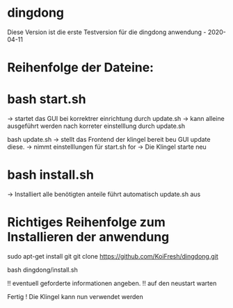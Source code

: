 # dingdong

Diese Version ist die erste Testversion für die dingdong anwendung - 2020-04-11

# Reihenfolge der Dateine:

# bash start.sh
-> startet das GUI bei korrektrer einrichtung durch update.sh 
-> kann alleine ausgeführt werden nach korreter einstelllung durch update.sh 

bash update.sh
-> stellt das Frontend der klingel bereit beu GUI update diese.
-> nimmt einstelllungen für start.sh for 
-> Die Klingel starte neu

# bash install.sh 
-> Installiert alle benötigten anteile führt automatisch update.sh aus


# Richtiges Reihenfolge zum Installieren der anwendung

sudo apt-get install git
git clone https://github.com/KoiFresh/dingdong.git

bash dingdong/install.sh

!! eventuell geforderte informationen angeben.
!! auf den neustart warten

Fertig ! Die Klingel kann nun verwendet werden

